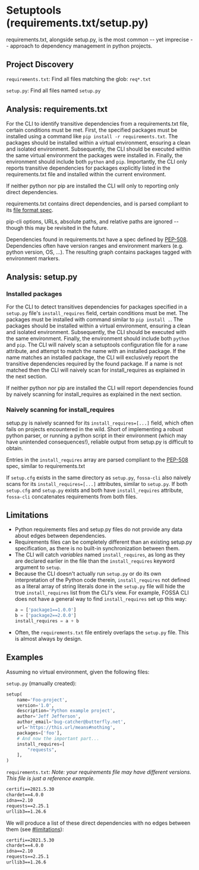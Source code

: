 # Setuptools (requirements.txt/setup.py)

requirements.txt, alongside setup.py, is the most common -- yet imprecise --
approach to dependency management in python projects.

## Project Discovery

`requirements.txt`: Find all files matching the glob: `req*.txt`

`setup.py`: Find all files named `setup.py`

## Analysis: requirements.txt

For the CLI to identify transitive dependencies from a requirements.txt file,
certain conditions must be met. First, the specified packages must be installed
using a command like `pip install -r requirements.txt`. The packages should be
installed within a virtual environment, ensuring a clean and isolated environment.
Subsequently, the CLI should be executed within the same virtual environment the
packages were installed in. Finally, the environment should include both `python`
and `pip`. Importantly, the CLI only reports transitive dependencies for packages
explicitly listed in the requirements.txt file and installed within the current
environment.

If neither python nor pip are installed the CLI will only to reporting only direct
dependencies.

requirements.txt contains direct dependencies, and is parsed compliant to its
[file format spec][requirements-file-format].

pip-cli options, URLs, absolute paths, and relative paths are ignored -- though
this may be revisited in the future.

Dependencies found in requirements.txt have a spec defined by
[PEP-508][pep-508]. Dependencies often have version ranges and environment
markers (e.g. python version, OS, ...). The resulting graph contains packages
tagged with environment markers.

## Analysis: setup.py

### Installed packages

For the CLI to detect transitives dependencies for packages specified in a
`setup.py` file's `install_requires` field, certain conditions must be met. The
packages must be installed with command similar to `pip install .`. The packages
should be installed within a virtual environment, ensuring a clean and isolated
environment. Subsequently, the CLI should be executed with the same environment.
Finally, the environment should include both `python` and `pip`. The CLI will naively
scan a setuptools configuration file for a `name` attribute, and attempt to match
the name with an installed package. If the name matches an installed package, the
CLI will exclusively report the transitive dependencies required by the found package.
If a name is not matched then the CLI will naively scan for install_requires as
explained in the next section.

If neither python nor pip are installed the CLI will report dependencies found
by naively scanning for install_requires as explained in the next section.

### Naively scanning for install_requires

setup.py is naively scanned for its `install_requires=[...]` field, which often
fails on projects encountered in the wild. Short of implementing a robust python
parser, or running a python script in their environment (which may have
unintended consequences!), reliable output from setup.py is difficult to obtain.

Entries in the `install_requires` array are parsed compliant to the
[PEP-508][pep-508] spec, similar to requirements.txt

If `setup.cfg` exists in the same directory as `setup.py`, `fossa-cli` also naively
scans for its `install_requires=[...]` attributes, similar to `setup.py`. If both `setup.cfg` and
`setup.py` exists and both have `install_requires` attribute, `fossa-cli` concatenates requirements
from both files.

[setup.cfg docs]: https://setuptools.pypa.io/en/latest/userguide/declarative_config.html
[requirements-file-format]: https://pip.pypa.io/en/stable/reference/requirements-file-format/
[pep-508]: https://www.python.org/dev/peps/pep-0508/

## Limitations

* Python requirements files and setup.py files do not provide any data about edges between dependencies.
* Requirements files can be completely different than an existing setup.py specification, as there is no built-in
synchronization between them.
* The CLI will catch *variables* named `install_requires`, as long as they are declared earlier in the file than the `install_requires` keyword argument to `setup`.
* Because the CLI doesn't actually run `setup.py` or do its own interpretation of the Python code therein, `install_requires` not defined as a literal array of string literals done in the `setup.py` file will hide the
true `install_requires` list from the CLI's view. For example, FOSSA CLI does not have a general way to find `install_requires` set up this way:
    ```python
    a = ['package1==1.0.0']
    b = ['package2==2.0.0']
    install_requires = a + b
    ```
* Often, the `requirements.txt` file entirely overlaps the `setup.py` file.  This is almost always by design.

## Examples

Assuming no virtual environment, given the following files:

`setup.py` (manually created):

```python
setup(
    name='Foo-project',
    version='1.0',
    description='Python example project',
    author='Jeff Jefferson',
    author_email='bug-catcher@butterfly.net',
    url='https://this.url/means#nothing',
    packages=['foo'],
    # And now the important part...
    install_requires=[
        "requests",
    ],
)
```

`requirements.txt`:
*Note: your requirements file may have different versions. This file is just a reference example.*

```txt
certifi==2021.5.30
chardet==4.0.0
idna==2.10
requests==2.25.1
urllib3==1.26.6
```

We will produce a list of these direct dependencies with no edges between them (see [#limitations](#limitations)):

```txt
certifi==2021.5.30
chardet==4.0.0
idna==2.10
requests==2.25.1
urllib3==1.26.6
```
